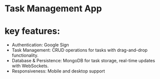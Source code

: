 # Task Management App

# key features:
- Authentication: Google Sign
- Task Management: CRUD operations for tasks with drag-and-drop functionality.
- Database & Persistence: MongoDB for task storage, real-time updates with WebSockets.
- Responsiveness: Mobile and desktop support



